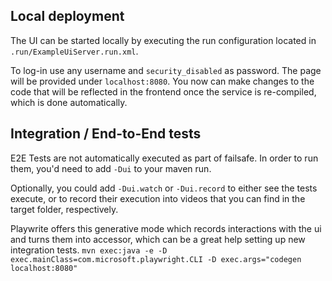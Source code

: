 ## Local deployment

The UI can be started locally by executing the run configuration located in `.run/ExampleUiServer.run.xml`.

To log-in use any username and `security_disabled` as password. The page will be provided under `localhost:8080`.
You now can make changes to the code that will be reflected in the frontend once the service is re-compiled, which
is done automatically.

## Integration / End-to-End tests

E2E Tests are not automatically executed as part of failsafe. In order to run them, you'd need to add
`-Dui` to your maven run.

Optionally, you could add `-Dui.watch` or `-Dui.record` to either see the tests execute, or to record their execution
into videos that you can find in the target folder, respectively.

Playwrite offers this generative mode which records interactions with the ui and turns them into accessor, which can be
a great help setting up new integration tests.
`mvn exec:java -e -D exec.mainClass=com.microsoft.playwright.CLI -D exec.args="codegen localhost:8080"`                                  
